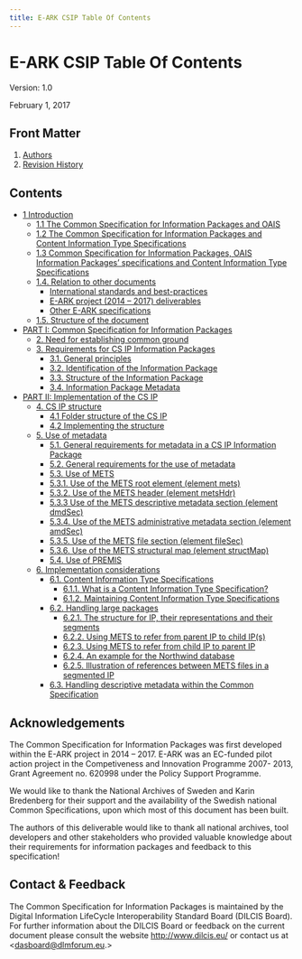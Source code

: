 ```yaml
---
title: E-ARK CSIP Table Of Contents
---
```

E-ARK CSIP Table Of Contents
============================

Version: 1.0

February 1, 2017

Front Matter
------------
1. [Authors](authors)
2. [Revision History](history)

Contents
--------

- [1 Introduction](introduction)
	- [1.1 The Common Specification for Information Packages and OAIS](introduction#11-the-common-specification-for-information-packages-and-oais)
	- [1.2 The Common Specification for Information Packages and Content Information Type Specifications](introduction#12-the-common-specification-for-information-packages-and-content-information-type-specifications)
	- [1.3 Common Specification for Information Packages, OAIS Information Packages’ specifications and Content Information Type Specifications](introduction#13-common-specification-for-information-packages-oais-information-packages-specifications-and-content-information-type-specifications)
	- [1.4. Relation to other documents](introduction#14-relation-to-other-documents)
		- [International standards and best-practices](introduction#international-standards-and-best-practices)
		- [E-ARK project (2014 – 2017) deliverables](introduction##e-ark-project-2014--2017-deliverables)
		- [Other E-ARK specifications](introduction#other-e-ark-specifications)
	- [1.5. Structure of the document](introduction#15-structure-of-the-document)
- [PART I: Common Specification for Information Packages](specification#part-i-common-specification-for-information-packages)
	- [2.	Need for establishing common ground](specification/common-ground)
	- [3. Requirements for CS IP Information Packages](specification/principles)
		- [3.1. General principles](specification/principles#31-general-principles)
		- [3.2. Identification of the Information Package](specification/principles#32-identification-of-the-information-package)
		- [3.3.	Structure of the Information Package](specification/principles#33-structure-of-the-information-package)
		- [3.4.	Information Package Metadata](specification/principles#34-information-package-metadata)
- [PART II: Implementation of the CS IP](implementation)
	- [4.	CS IP structure](implementation/structure/)
	  - [4.1 Folder structure of the CS IP](implementation/structure/folders)
	  - [4.2 Implementing the structure](implementation/structure/implementation)
	- [5. Use of metadata](implementation/metadata/)
		- [5.1. General requirements for metadata in a CS IP Information Package](implementation/metadata/general-requirements/#51-general-requirements-for-metadata-in-a-cs-ip-information-package)
		- [5.2. General requirements for the use of metadata](implementation/metadata/general-requirements/#52-general-requirements-for-the-use-of-metadata)
		- [5.3. Use of METS](implementation/metadata/mets/)
	    - [5.3.1.	Use of the METS root element (element mets)](implementation/metadata/mets/mets-root/)
	    - [5.3.2.	Use of the METS header (element metsHdr)](implementation/metadata/mets/metshdr/)
	    - [5.3.3 Use of the METS descriptive metadata section (element dmdSec)](implementation/metadata/mets/dmdsec/)
	    - [5.3.4.	Use of the METS administrative metadata section (element amdSec)](implementation/metadata/mets/amdsec/)
	    - [5.3.5.	Use of the METS file section (element fileSec)](implementation/metadata/mets/filesec/)
	    - [5.3.6.	Use of the METS structural map (element structMap)](implementation/metadata/mets/structmap/)
		- [5.4. Use of PREMIS](implementation/metadata/premis/)
	- [6. Implementation considerations](implementation/considerations/)
	  - [6.1.	Content Information Type Specifications](implementation/considerations/#61-content-information-type-specifications)
	    - [6.1.1.	What is a Content Information Type Specification?](implementation/considerations/#611-what-is-a-content-information-type-specification)
	    - [6.1.2.	Maintaining Content Information Type Specifications](implementation/considerations/#612-maintaining-content-information-type-specifications)
	  - [6.2. Handling large packages](implementation/considerations/#62-handling-large-packages)
	    - [6.2.1.	The structure for IP, their representations and their segments](implementation/considerations/#621-the-structure-for-ip-their-representations-and-their-segments)
	    - [6.2.2.	Using METS to refer from parent IP to child IP(s)](implementation/considerations/#622-using-mets-to-refer-from-parent-ip-to-child-ips)
	    - [6.2.3.	Using METS to refer from child IP to parent IP](implementation/considerations/#623-using-mets-to-refer-from-child-ip-to-parent-ip)
	    - [6.2.4.	An example for the Northwind database](implementation/considerations/#624-an-example-for-the-northwind-database)
	    - [6.2.5.	Illustration of references between METS files in a segmented IP](implementation/considerations/#625-illustration-of-references-between-mets-files-in-a-segmented-ip)
	  - [6.3.	Handling descriptive metadata within the Common Specification](implementation/considerations/#63-handling-descriptive-metadata-within-the-common-specification)

Acknowledgements
----------------
The Common Specification for Information Packages was first developed within the E-ARK project in 2014 – 2017. E-ARK was an EC-funded pilot action project in the Competiveness and Innovation Programme 2007- 2013, Grant Agreement no. 620998 under the Policy Support Programme.

We would like to thank the National Archives of Sweden and Karin Bredenberg for their support and the availability of the Swedish national Common Specifications, upon which most of this document has been built.

The authors of this deliverable would like to thank all national archives, tool developers and other stakeholders who provided valuable knowledge about their requirements for information packages and feedback to this specification!

Contact & Feedback
------------------
The Common Specification for Information Packages is maintained by the Digital Information LifeCycle
Interoperability Standard Board (DILCIS Board). For further information about the DILCIS Board or feedback
on the current document please consult the website http://www.dilcis.eu/ or contact us at
<dasboard@dlmforum.eu.>
 
